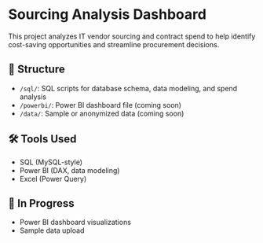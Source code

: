 # Sourcing Analysis Dashboard

This project analyzes IT vendor sourcing and contract spend to help identify cost-saving opportunities and streamline procurement decisions.

## 📁 Structure
- `/sql/`: SQL scripts for database schema, data modeling, and spend analysis
- `/powerbi/`: Power BI dashboard file (coming soon)
- `/data/`: Sample or anonymized data (coming soon)

## 🛠 Tools Used
- SQL (MySQL-style)
- Power BI (DAX, data modeling)
- Excel (Power Query)

## 🚧 In Progress
- Power BI dashboard visualizations
- Sample data upload
